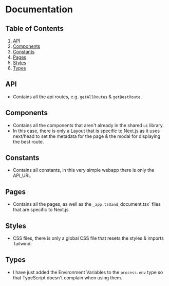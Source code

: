 # Documentation

## Table of Contents

1. [API](#api)
2. [Components](#components)
3. [Constants](#constants)
4. [Pages](#pages)
5. [Styles](#styles)
6. [Types](#types)

## API

- Contains all the api routes, e.g. `getAllRoutes` & `getBestRoute`.

## Components

- Contains all the components that aren't already in the shared `ui` library.
- In this case, there is only a Layout that is specific to Next.js as it uses next/head to set the metadata for the page & the modal for displaying the best route.

## Constants

- Contains all constants, in this very simple webapp there is only the API_URL

## Pages

- Contains all the pages, as well as the `_app.ts`x`and`\_document.tsx` files that are specific to Next.js.

## Styles

- CSS files, there is only a global CSS file that resets the styles & imports Tailwind.

## Types

- I have just added the Environment Variables to the `process.env` type so that TypeScript doesn't complain when using them.
